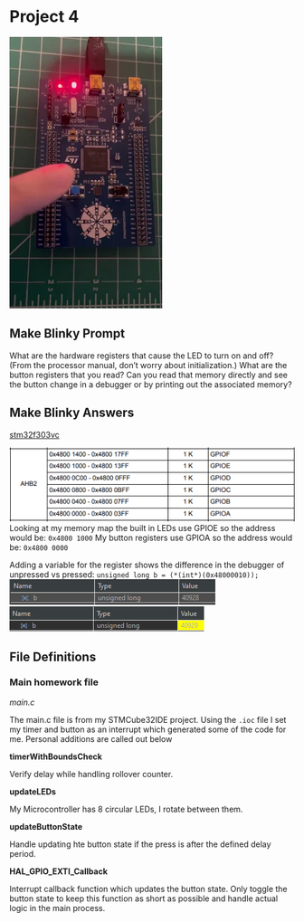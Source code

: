# Project 4

![BlinkProject](blinky.gif?raw=true)

## Make Blinky Prompt
What are the hardware registers that cause the LED to turn on and off? (From the processor manual, don’t worry about initialization.) What are the button registers that you read? Can you read that memory directly and see the button change in a debugger or by printing out the associated memory?

## Make Blinky Answers
[stm32f303vc](https://www.st.com/resource/en/datasheet/stm32f303vc.pdf)

![Register Memory Map](RegisterMap.png?raw=true "Register Memory Map")
Looking at my memory map the built in LEDs use GPIOE so the address would be:
`0x4800 1000`
My button registers use GPIOA so the address would be: `0x4800 0000`

Adding a variable for the register shows the difference in the debugger of unpressed vs pressed:
`unsigned long b = (*(int*)(0x48000010));`
![Unpressed](unpressed.png?raw=true "Unpressed")
![Pressed](pressed.png?raw=true "Pressed")


## File Definitions
### Main homework file
*main.c*

The main.c file is from my STMCube32IDE project. Using the `.ioc` file I set my timer and button as an interrupt which generated some of the code for me. Personal additions are called out below

**timerWithBoundsCheck**

Verify delay while handling rollover counter.

**updateLEDs**

My Microcontroller has 8 circular LEDs, I rotate between them.

**updateButtonState**

Handle updating hte button state if the press is after the defined delay period.

**HAL_GPIO_EXTI_Callback**

Interrupt callback function which updates the button state. Only toggle the button state to keep this function as short as possible and handle actual logic in the main process.